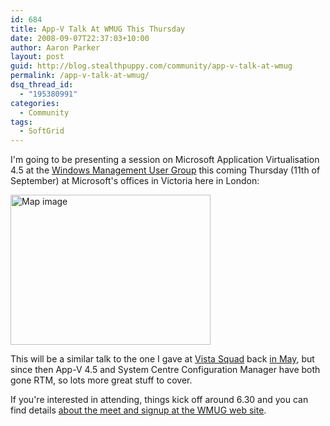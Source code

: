 ```yaml
---
id: 684
title: App-V Talk At WMUG This Thursday
date: 2008-09-07T22:37:03+10:00
author: Aaron Parker
layout: post
guid: http://blog.stealthpuppy.com/community/app-v-talk-at-wmug
permalink: /app-v-talk-at-wmug/
dsq_thread_id:
  - "195380991"
categories:
  - Community
tags:
  - SoftGrid
---
```

I'm going to be presenting a session on Microsoft Application Virtualisation 4.5 at the [Windows Management User Group](http://wmug.co.uk) this coming Thursday (11th of September) at Microsoft's offices in Victoria here in London:

<div style="padding-bottom: 0px; margin: 0px; padding-left: 0px; padding-right: 0px; display: inline; padding-top: 0px" id="scid:84E294D0-71C9-4bd0-A0FE-95764E0368D9:0976db66-16a1-40f0-b4df-bc253dacfb4b" class="wlWriterSmartContent">
  <a href="http://maps.live.com/default.aspx?v=2&cp=51.49742~-0.1399684&lvl=16&style=r&sp=aN.51.4971_-0.1409984_Microsoft%252c%2520London_&mkt=en-US&FORM=LLWR" id="map-c617ced1-c0ed-4f65-9944-f4fad1c4720b" alt="Click to view this map on Live.com" title="Click to view this map on Live.com"><img src="{{site.baseurl}}.com/media/2008/09/map-55eec9eafdb0.jpg" width="320" height="240" alt="Map image" /></a>
</div>

This will be a similar talk to the one I gave at [Vista Squad](http://vistasquad.co.uk/) back [in May](http://vistasquad.co.uk/blogs/scottbelton/archive/2008/05/28/vista-squad-meeting-a-new-hope-tuesday-27th-may.aspx), but since then App-V 4.5 and System Centre Configuration Manager have both gone RTM, so lots more great stuff to cover.

If you're interested in attending, things kick off around 6.30 and you can find details [about the meet and signup at the WMUG web site](http://wmug.co.uk/groups/wmug_event_content/pages/wmug-event-11th-september-2008-cardinal-place-london.aspx).